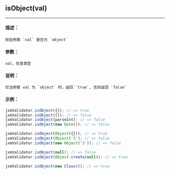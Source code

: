 
## isObject(val)

----------

#### 描述：

    校验参数 `val` 是否为 `object`

#### 参数：

    val，任意类型

#### 说明：

    仅当参数 val 为 `object` 时，返回 `true`, 否则返回 `false`

#### 示例：

```javascript
jxmValidator.isObject({}); // => true
jxmValidator.isObject([]); // => false
jxmValidator.isObject(parseInt); // => false
jxmValidator.isObject(new Date()); // => false

jxmValidator.isObject(Object({})); // => true
jxmValidator.isObject(Object('3'); // => false
jxmValidator.isObject(new Object('3')); // => false

jxmValidator.isObject(null); // => false
jxmValidator.isObject(Object.create(null)); // => true

jxmValidator.isObject(new Class()); // => true
```
